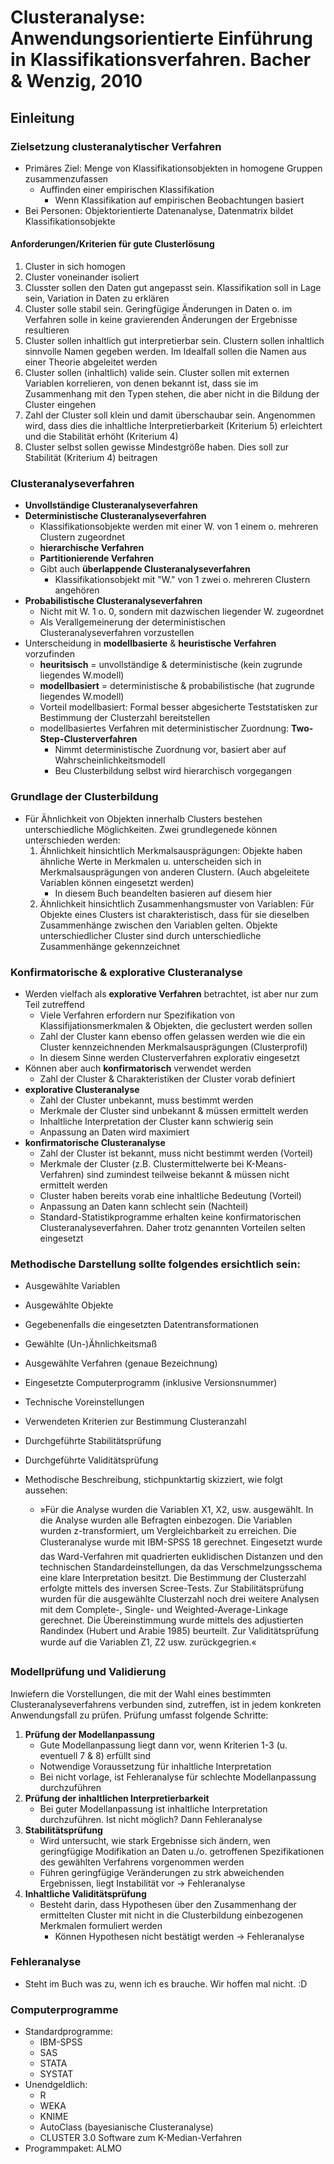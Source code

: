 # Clusteranalyse: Anwendungsorientierte Einführung in Klassifikationsverfahren. Bacher & Wenzig, 2010

## Einleitung

### Zielsetzung clusteranalytischer Verfahren
- Primäres Ziel: Menge von Klassifikationsobjekten in homogene Gruppen zusammenzufassen
  - Auffinden einer empirischen Klassifikation
    - Wenn Klassifikation auf empirischen Beobachtungen basiert
- Bei Personen: Objektorientierte Datenanalyse, Datenmatrix bildet Klassifikationsobjekte
#### Anforderungen/Kriterien für gute Clusterlösung
1. Cluster in sich homogen
2. Cluster voneinander isoliert
3. Clusster sollen den Daten gut angepasst sein. Klassifikation soll in Lage sein, Variation in Daten zu erklären
4. Cluster solle stabil sein. Geringfügige Änderungen in Daten o. im Verfahren solle in keine gravierenden Änderungen der Ergebnisse resultieren
5. Cluster sollen inhaltlich gut interpretierbar sein. Clustern sollen inhaltlich sinnvolle Namen gegeben werden. Im Idealfall sollen die Namen aus einer Theorie abgeleitet werden
6. Cluster sollen (inhaltlich) valide sein. Cluster sollen mit externen Variablen korrelieren, von denen bekannt ist, dass sie im Zusammenhang mit den Typen stehen, die aber nicht in die Bildung der Cluster eingehen
7. Zahl der Cluster soll klein und damit überschaubar sein. Angenommen wird, dass dies die inhaltliche Interpretierbarkeit (Kriterium 5) erleichtert und die Stabilität erhöht (Kriterium 4)
8. Cluster selbst sollen gewisse Mindestgröße haben. Dies soll zur Stabilität (Kriterium 4) beitragen

### Clusteranalyseverfahren
- **Unvollständige Clusteranalyseverfahren**
- **Deterministische Clusteranalyseverfahren**
  - Klassifikationsobjekte werden mit einer W. von 1 einem o. mehreren Clustern zugeordnet
  - **hierarchische Verfahren**
  - **Partitionierende Verfahren**
  - Gibt auch **überlappende Clusteranalyseverfahren**
    - Klassifikationsobjekt mit "W." von 1 zwei o. mehreren Clustern angehören
- **Probabilistische Clusteranalyseverfahren**
  - Nicht mit W. 1 o. 0, sondern mit dazwischen liegender W. zugeordnet
  - Als Verallgemeinerung der deterministischen Clusteranalyseverfahren vorzustellen
- Unterscheidung in **modellbasierte** & **heuristische Verfahren** vorzufinden
  - **heuritsisch** = unvollständige & deterministische (kein zugrunde liegendes W.modell)
  - **modellbasiert** = deterministische & probabilistische (hat zugrunde liegendes W.modell)
  - Vorteil modellbasiert: Formal besser abgesicherte Teststatisken zur Bestimmung der Clusterzahl bereitstellen
  - modellbasiertes Verfahren mit deterministischer Zuordnung: **Two-Step-Clusterverfahren**
    - Nimmt deterministische Zuordnung vor, basiert aber auf Wahrscheinlichkeitsmodell
    - Beu Clusterbildung selbst wird hierarchisch vorgegangen 

### Grundlage der Clusterbildung
- Für Ähnlichkeit von Objekten innerhalb Clusters bestehen unterschiedliche Möglichkeiten. Zwei grundlegenede können unterschieden werden:
  1. Ähnlichkeit hinsichtlich Merkmalsausprägungen: Objekte haben ähnliche Werte in Merkmalen u. unterscheiden sich in Merkmalsausprägungen von anderen Clustern. (Auch abgeleitete Variablen können eingesetzt werden)
     - In diesem Buch beandelten basieren auf diesem hier
  3. Ähnlichkeit hinsichtlich Zusammenhangsmuster von Variablen: Für Objekte eines Clusters ist charakteristisch, dass für sie dieselben Zusammenhänge zwischen den Variablen gelten. Objekte unterschiedlicher Cluster sind durch unterschiedliche Zusammenhänge gekennzeichnet

### Konfirmatorische & explorative Clusteranalyse
- Werden vielfach als **explorative Verfahren** betrachtet, ist aber nur zum Teil zutreffend
  - Viele Verfahren erfordern nur Spezifikation von Klassifijationsmerkmalen & Objekten, die geclustert werden sollen
  - Zahl der Cluster kann ebenso offen gelassen werden wie die ein Cluster kennzeichnenden Merkmalsausprägungen (Clusterprofil)
  - In diesem Sinne werden Clusterverfahren explorativ eingesetzt
- Können aber auch **konfirmatorisch** verwendet werden
  - Zahl der Cluster & Charakteristiken der Cluster vorab definiert
- **explorative Clusteranalyse**
  - Zahl der Cluster unbekannt, muss bestimmt werden
  - Merkmale der Cluster sind unbekannt & müssen ermittelt werden
  - Inhaltliche Interpretation der Cluster kann schwierig sein
  - Anpassung an Daten wird maximiert
- **konfirmatorische Clusteranalyse**
  - Zahl der Cluster ist bekannt, muss nicht bestimmt werden (Vorteil)
  - Merkmale der Cluster (z.B. Clustermittelwerte bei K-Means-Verfahren) sind zumindest teilweise bekannt & müssen nicht ermittelt werden
  - Cluster haben bereits vorab eine inhaltliche Bedeutung (Vorteil)
  - Anpassung an Daten kann schlecht sein (Nachteil)
  - Standard-Statistikprogramme erhalten keine konfirmatorischen Clusteranalyseverfahren. Daher trotz genannten Vorteilen selten eingesetzt

### Methodische Darstellung sollte folgendes ersichtlich sein:
- Ausgewählte Variablen
- Ausgewählte Objekte
- Gegebenenfalls die eingesetzten Datentransformationen
- Gewählte (Un-)Ähnlichkeitsmaß
- Ausgewählte Verfahren (genaue Bezeichnung)
- Eingesetzte Computerprogramm (inklusive Versionsnummer)
- Technische Voreinstellungen
- Verwendeten Kriterien zur Bestimmung Clusteranzahl
- Durchgeführte Stabilitätsprüfung
- Durchgeführte Validitätsprüfung

- Methodische Beschreibung, stichpunktartig skizziert, wie folgt aussehen:
  - »Für die Analyse wurden die Variablen X1, X2, usw. ausgewählt. In die Analyse wurden alle Befragten einbezogen. Die Variablen wurden z-transformiert, um Vergleichbarkeit zu erreichen. Die Clusteranalyse wurde mit IBM-SPSS 18 gerechnet. Eingesetzt wurde das Ward-Verfahren mit quadrierten euklidischen Distanzen und den technischen Standardeinstellungen, da das Verschmelzungsschema eine klare Interpretation besitzt. Die Bestimmung der Clusterzahl erfolgte mittels des inversen Scree-Tests. Zur Stabilitätsprüfung wurden für die ausgewählte Clusterzahl noch drei weitere Analysen mit dem Complete-, Single- und Weighted-Average-Linkage gerechnet. Die Übereinstimmung wurde mittels des adjustierten Randindex (Hubert und Arabie 1985) beurteilt. Zur Validitätsprüfung wurde auf die Variablen Z1, Z2 usw. zurückgegrien.«

### Modellprüfung und Validierung
Inwiefern die Vorstellungen, die mit der Wahl eines bestimmten Clusteranalyseverfahrens verbunden sind, zutreffen, ist in jedem konkreten Anwendungsfall zu prüfen. Prüfung umfasst folgende Schritte:
1. **Prüfung der Modellanpassung**
   - Gute Modellanpassung liegt dann vor, wenn Kriterien 1-3 (u. eventuell 7 & 8) erfüllt sind
   - Notwendige Voraussetzung für inhaltliche Interpretation
   - Bei nicht vorlage, ist Fehleranalyse für schlechte Modellanpassung durchzuführen
2. **Prüfung der inhaltlichen Interpretierbarkeit**
   - Bei guter Modellanpassung ist inhaltliche Interpretation durchzuführen. Ist nicht möglich? Dann Fehleranalyse
3. **Stabilitätsprüfung**
   - Wird untersucht, wie stark Ergebnisse sich ändern, wen geringfügige Modifikation an Daten u./o. getroffenen Spezifikationen des gewählten Verfahrens vorgenommen werden
   - Führen geringfügige Veränderungen zu strk abweichenden Ergebnissen, liegt Instabilität vor -> Fehleranalyse
4. **Inhaltliche Validitätsprüfung**
   - Besteht darin, dass Hypothesen über den Zusammenhang der ermittelten Cluster mit nicht in die Clusterbildung einbezogenen Merkmalen formuliert werden
     - Können Hypothesen nicht bestätigt werden -> Fehleranalyse
    
### Fehleranalyse
- Steht im Buch was zu, wenn ich es brauche. Wir hoffen mal nicht. :D

### Computerprogramme
- Standardprogramme:
  - IBM-SPSS
  - SAS
  - STATA
  - SYSTAT
- Unendgeldlich:
  - R
  - WEKA
  - KNIME
  - AutoClass (bayesianische Clusteranalyse)
  - CLUSTER 3.0 Software zum K-Median-Verfahren
- Programmpaket: ALMO
